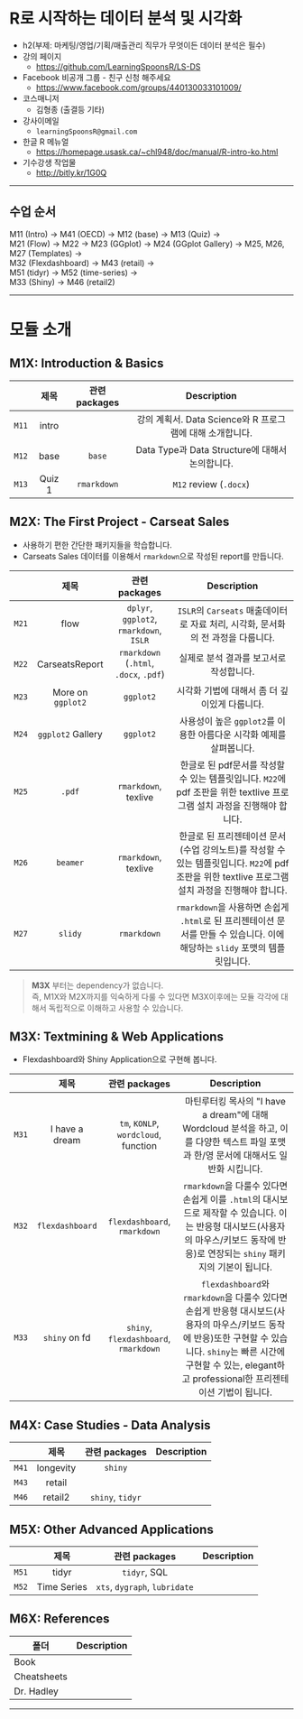 # R로 시작하는 데이터 분석 및 시각화    

+ h2(부제: 마케팅/영업/기획/매출관리 직무가 무엇이든 데이터 분석은 필수)    
+ 강의 페이지
  + https://github.com/LearningSpoonsR/LS-DS   
+ Facebook 비공개 그룹 - 친구 신청 해주세요  
  + https://www.facebook.com/groups/440130033101009/ 
+ 코스매니저  
  + 김형종 (출결등 기타)  
+ 강사이메일  
  + `learningSpoonsR@gmail.com`  
+ 한글 R 메뉴얼 
  + https://homepage.usask.ca/~chl948/doc/manual/R-intro-ko.html  
+ 기수강생 작업물 
  + http://bitly.kr/1G0Q

***   

## 수업 순서  

M11 (Intro) -> M41 (OECD) ->  M12 (base) -> M13 (Quiz) ->    
M21 (Flow) -> M22 -> M23 (GGplot) -> M24 (GGplot Gallery) -> M25, M26, M27 (Templates) ->    
M32 (Flexdashboard) -> M43 (retail) ->   
M51 (tidyr) -> M52 (time-series) ->   
M33 (Shiny) -> M46 (retail2)  

***  

# 모듈 소개  

## M1X: Introduction & Basics    
  
|     | 제목    | 관련 packages | Description |      
| ----|:-------:|:------:|:-----------:|    
| `M11` | intro   |             | 강의 계획서. Data Science와 R 프로그램에 대해 소개합니다. |  
| `M12` | base    | `base`      | Data Type과 Data Structure에 대해서 논의합니다. |  
| `M13` | Quiz 1  | `rmarkdown` | `M12` review (`.docx`) |  
  
## M2X: The First Project - Carseat Sales    

+ 사용하기 편한 간단한 패키지들을 학습합니다. 
+ Carseats Sales 데이터를 이용해서 `rmarkdown`으로 작성된 report를 만듭니다.

|     | 제목    | 관련 packages | Description |      
| ----|:-------:|:------:|:-----------:|    
| `M21` | flow    | `dplyr`, `ggplot2`, `rmarkdown`, `ISLR` | `ISLR`의 `Carseats` 매출데이터로 자료 처리, 시각화, 문서화의 전 과정을 다룹니다. |  
| `M22` | CarseatsReport | `rmarkdown` (`.html`, `.docx`, `.pdf`) | 실제로 분석 결과를 보고서로 작성합니다. |  
| `M23` | More on `ggplot2` | `ggplot2` | 시각화 기법에 대해서 좀 더 깊이있게 다룹니다. |  
| `M24` | `ggplot2` Gallery | `ggplot2` | 사용성이 높은 `ggplot2`를 이용한 아름다운 시각화 예제를 살펴봅니다. |
| `M25` | `.pdf` | `rmarkdown`, texlive | 한글로 된 pdf문서를 작성할 수 있는 템플릿입니다. `M22`에 pdf 조판을 위한 textlive 프로그램 설치 과정을 진행해야 합니다. |
| `M26` | `beamer` | `rmarkdown`, texlive | 한글로 된 프리젠테이션 문서(수업 강의노트)를 작성할 수 있는 템플릿입니다. `M22`에 pdf 조판을 위한 textlive 프로그램 설치 과정을 진행해야 합니다. |
| `M27` | `slidy` | `rmarkdown` | `rmarkdown`을 사용하면 손쉽게 `.html`로 된 프리젠테이션 문서를 만들 수 있습니다. 이에 해당하는 `slidy` 포맷의 템플릿입니다. |   

> **M3X** 부터는 dependency가 없습니다.  
> 즉, M1X와 M2X까지를 익숙하게 다룰 수 있다면 M3X이후에는 모듈 각각에 대해서 독립적으로 이해하고 사용할 수 있습니다.  

## M3X: Textmining & Web Applications  

+ Flexdashboard와 Shiny Application으로 구현해 봅니다.  

|     | 제목    | 관련 packages | Description |      
| ----|:-------:|:------:|:-----------:|    
| `M31` | I have a dream  | `tm`, `KONLP`, `wordcloud`, function | 마틴루터킹 목사의 "I have a dream"에 대해 Wordcloud 분석을 하고, 이를 다양한 텍스트 파일 포맷과 한/영 문서에 대해서도 일반화 시킵니다. |  
| `M32` | `flexdashboard` | `flexdashboard`, `rmarkdown` | `rmarkdown`을 다룰수 있다면 손쉽게 이를 `.html`의 대시보드로 제작할 수 있습니다. 이는 반응형 대시보드(사용자의 마우스/키보드 동작에 반응)로 연장되는 `shiny` 패키지의 기본이 됩니다. |    
| `M33` | `shiny` on fd | `shiny`, `flexdashboard`, `rmarkdown` | `flexdashboard`와 `rmarkdown`을 다룰수 있다면 손쉽게 반응형 대시보드(사용자의 마우스/키보드 동작에 반응)또한 구현할 수 있습니다. `shiny`는 빠른 시간에 구현할 수 있는, elegant하고 professional한 프리젠테이션 기법이 됩니다. | 

## M4X: Case Studies - Data Analysis  

|     | 제목    | 관련 packages | Description |      
| ----|:-------:|:------:|:-----------:|    
| `M41` | longevity | `shiny` |  |    
| `M43` | retail    |   |  |  
| `M46` | retail2    | `shiny`, `tidyr` |  |  

## M5X: Other Advanced Applications  

|     | 제목    | 관련 packages | Description |          
| ----|:-------:|:------:|:-----------:|        
| `M51` | tidyr       | `tidyr`, SQL     |  |        
| `M52` | Time Series | `xts`, `dygraph`, `lubridate` |  |      

## M6X: References  

| 폴더 | Description |           
| ---- |:-----------:|          
| Book        |   |          
| Cheatsheets |   |        
| Dr. Hadley  |   |  

***  





